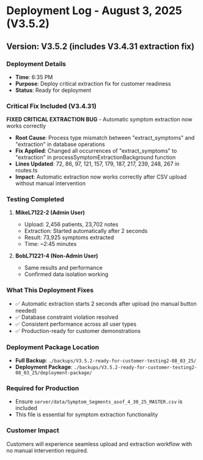 # Deployment Log - August 3, 2025 (V3.5.2)

## Version: V3.5.2 (includes V3.4.31 extraction fix)

### Deployment Details
- **Time**: 6:35 PM
- **Purpose**: Deploy critical extraction fix for customer readiness
- **Status**: Ready for deployment

### Critical Fix Included (V3.4.31)
**FIXED CRITICAL EXTRACTION BUG** - Automatic symptom extraction now works correctly
- **Root Cause**: Process type mismatch between "extract_symptoms" and "extraction" in database operations
- **Fix Applied**: Changed all occurrences of "extract_symptoms" to "extraction" in processSymptomExtractionBackground function
- **Lines Updated**: 72, 86, 97, 121, 157, 179, 187, 217, 239, 248, 267 in routes.ts
- **Impact**: Automatic extraction now works correctly after CSV upload without manual intervention

### Testing Completed
1. **MikeL7122-2 (Admin User)**
   - Upload: 2,456 patients, 23,702 notes
   - Extraction: Started automatically after 2 seconds
   - Result: 73,925 symptoms extracted
   - Time: ~2:45 minutes

2. **BobL71221-4 (Non-Admin User)**
   - Same results and performance
   - Confirmed data isolation working

### What This Deployment Fixes
- ✅ Automatic extraction starts 2 seconds after upload (no manual button needed)
- ✅ Database constraint violation resolved
- ✅ Consistent performance across all user types
- ✅ Production-ready for customer demonstrations

### Deployment Package Location
- **Full Backup**: `./backups/V3.5.2-ready-for-customer-testing2-08_03_25/`
- **Deployment Package**: `./backups/V3.5.2-ready-for-customer-testing2-08_03_25/deployment-package/`

### Required for Production
- Ensure `server/data/Symptom_Segments_asof_4_30_25_MASTER.csv` is included
- This file is essential for symptom extraction functionality

### Customer Impact
Customers will experience seamless upload and extraction workflow with no manual intervention required.
